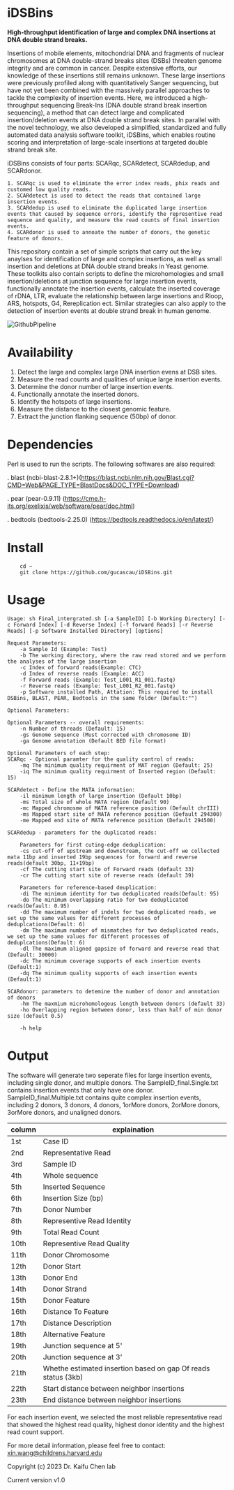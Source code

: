 
# iDSBins
**High-throughput identification of large and complex DNA insertions at DNA double strand breaks.**

Insertions of mobile elements, mitochondrial DNA and fragments of nuclear chromosomes at DNA double-strand breaks sites (DSBs) threaten genome integrity and are common in cancer. Despite extensive efforts, our knowledge of these insertions still remains unknown. These large insertions were previously profiled along with quantitatively Sanger sequencing, but have not yet been combined with the massively parallel approaches to tackle the complexity of insertion events. Here, we introduced a high-throughput sequencing Break-Ins (DNA double strand break insertion sequencing), a method that can detect large and complicated insertion/deletion events at DNA double strand break sites. In parallel with the novel technology, we also developed a simplified, standardized and fully automated data analysis software toolkit, iDSBins, which enables routine scoring and interpretation of large-scale insertions at targeted double strand break site. 

iDSBins consists of four parts: SCARqc, SCARdetect, SCARdedup, and SCARdonor.

	1. SCARqc is used to eliminate the error index reads, phix reads and customed low quality reads.
	2. SCARdetect is used to detect the reads that contained large insertion events.
	3. SCARdedup is used to eliminate the duplicated large insertion events that caused by sequence errors, identify the representive read sequence and quality, and measure the read counts of final insertion events.
	4. SCARdonor is used to annoate the number of donors, the genetic feature of donors.

This repository contain a set of simple scripts that carry out the key anaylses for identification of large and complex insertions, as well as small insertion and deletions at DNA double strand breaks in Yeast genome. These toolkits also contain scripts to define the microhomologies and small insertion/deletions at junction sequence for large insertion events, functionally annotate the insertion events, calculate the inserted coverage of rDNA, LTR, evaluate the relationship between large insertions and Rloop, ARS, hotspots, G4, Rereplication ect.  Similar strategies can also apply to the detection of insertion events at double strand break in human genome.

![GithubPipeline](https://user-images.githubusercontent.com/23031126/170120136-310bb443-5f29-4520-869f-939312b0610c.png)

# Availability 
1. Detect the large and complex large DNA insertion evens at DSB sites.
2. Measure the read counts and qualities of unique large insertion events.
3. Determine the donor number of large insertion events.
4. Functionally annotate the inserted donors.
5. Identify the hotspots of large insertions.
6. Measure the distance to the closest genomic feature.
7. Extract the junction flanking sequence (50bp) of donor.


# Dependencies

Perl is used to run the scripts. The following softwares are also required:

. blast (ncbi-blast-2.8.1+)(https://blast.ncbi.nlm.nih.gov/Blast.cgi?CMD=Web&PAGE_TYPE=BlastDocs&DOC_TYPE=Download)

. pear (pear-0.9.11) (https://cme.h-its.org/exelixis/web/software/pear/doc.html)

. bedtools (bedtools-2.25.0) (https://bedtools.readthedocs.io/en/latest/)

# Install

```
    cd ~
    git clone https://github.com/gucascau/iDSBins.git
```   

# Usage
```
Usage: sh Final_intergrated.sh [-a SampleID] [-b Working Directory] [-c Forward Index] [-d Reverse Index] [-f forward Reads] [-r Reverse Reads] [-p Software Installed Directory] [options]
		 
Request Parameters:
	-a Sample Id (Example: Test)
	-b The working directory, where the raw read stored and we perform the analyses of the large insertion
	-c Index of forward reads(Example: CTC)
	-d Index of reverse reads (Example: ACC)
	-f Forward reads (Example: Test_L001_R1_001.fastq)
	-r Reverse reads (Example: Test_L001_R2_001.fastq)
	-p Software installed Path, Attation: This required to install DSBins, BLAST, PEAR, Bedtools in the same folder (Default:"")

Optional Parameters:

Optional Parameters -- overall requirements:
	-n Number of threads (Default: 15)
	-gs Genome sequence (Must corrected with chromosome ID)
	-ga Genome annotation (Default BED file format)

Optional Parameters of each step:
SCARqc - Optional paramter for the quality control of reads:
	-mq The minimum quality requirment of MAT region (Default: 25)
	-iq The minimum quality requirment of Inserted region (Default: 15)

SCARdetect - Define the MATA information:
	-il minimum length of large insertion (Default 10bp)
	-ms Total size of whole MATA region (Default 90)
	-mc Mapped chromosme of MATA reference position (Default chrIII)
	-ms Mapped start site of MATA reference position (Default 294300)
	-me Mapped end site of MATA reference position (Default 294500)

SCARdedup - parameters for the duplicated reads:

	Parameters for first cuting-edge deduplication:
	-cs cut-off of upstream and downstream, the cut-off we collected mata 11bp and inserted 19bp sequences for forward and reverse reads(default 30bp, 11+19bp)
	-cf The cutting start site of Forward reads (default 33)
	-cr The cutting start site of reverse reads (default 39)

	Parameters for reference-based deuplication:
	-di The minimum identity for two deduplicated reads(Default: 95)
	-do The minimum overlapping ratio for two deduplicated reads(Default: 0.95)
	-dd The maximum number of indels for two deduplicated reads, we set up the same values for different processes of deduplcations(Default: 6)
	-dm The maximum number of mismatches for two deduplicated reads, we set up the same values for different processes of deduplcations(Default: 6)
	-dl The maximum aligned gapsize of forward and reverse read that (Default: 30000)
	-dc The minimum coverage supports of each insertion events (Default:1)
	-dq The minimum quality supports of each insertion events (Default:1)

SCARdonor: parameters to detemine the number of donor and annotation of donors
	-hm The maxmium microhomologous length between donors (default 33)
	-ho Overlapping region between donor, less than half of min donor size (default 0.5)

	-h help

```


# Output
The software will generate two seperate files for large insertion events, including single donor, and multiple donors. The SampleID_final.Single.txt contains insertion events that only have one donor.  SampleID_final.Multiple.txt contains quite complex insertion events, including 2 donors, 3 donors, 4 donors, 1orMore donors, 2orMore donors, 3orMore donors, and unaligned donors. 

| column | explaination |
| ------| ------|
| 1st | Case ID |
| 2nd | Representative Read |
| 3rd | Sample ID |
| 4th | Whole sequence |
| 5th | Inserted Sequence |
| 6th | Insertion Size (bp)|
| 7th | Donor Number |
| 8th | Representive Read Identity |
| 9th | Total Read Count |
| 10th | Representive Read Quality |
| 11th | Donor  Chromosome |
| 12th | Donor Start |
| 13th | Donor End |
| 14th | Donor Strand |
| 15th | Donor Feature |
| 16th | Distance To Feature |
| 17th | Distance Description |
| 18th | Alternative Feature |
| 19th | Junction sequence at 5' |
| 20th | Junction sequence at 3'|
| 21th | Whethe estimated insertion based on gap Of reads status (3kb) |
| 22th | Start distance between neighbor insertions|
| 23th | End distance between neighbor insertions |




For each insertion event, we selected the most reliable representative read that showed the highest read quality, highest donor identity and the highest read count support. 

For more detail information, please feel free to contact: xin.wang@childrens.harvard.edu

Copyright (c) 2023 Dr. Kaifu Chen lab

Current version v1.0

